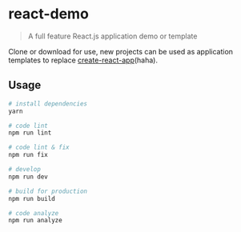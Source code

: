 # react-demo

> A full feature React.js application demo or template

Clone or download for use, new projects can be used as application templates to replace [create-react-app](https://github.com/facebookincubator/create-react-app)(haha).

## Usage

``` bash
# install dependencies
yarn

# code lint
npm run lint

# code lint & fix
npm run fix

# develop
npm run dev

# build for production
npm run build

# code analyze
npm run analyze
```
